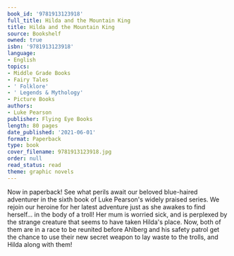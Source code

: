 ```yaml
---
book_id: '9781913123918'
full_title: Hilda and the Mountain King
title: Hilda and the Mountain King
source: Bookshelf
owned: true
isbn: '9781913123918'
language:
- English
topics:
- Middle Grade Books
- Fairy Tales
- ' Folklore'
- ' Legends & Mythology'
- Picture Books
authors:
- Luke Pearson
publisher: Flying Eye Books
length: 80 pages
date_published: '2021-06-01'
format: Paperback
type: book
cover_filename: 9781913123918.jpg
order: null
read_status: read
theme: graphic novels
---
```

Now in paperback! See what perils await our beloved blue-haired adventurer in the sixth book of Luke Pearson's widely praised series.
We rejoin our heroine for her latest adventure just as she awakes to find herself... in the body of a troll! Her mum is worried sick, and is perplexed by the strange creature that seems to have taken Hilda's place. Now, both of them are in a race to be reunited before Ahlberg and his safety patrol get the chance to use their new secret weapon to lay waste to the trolls, and Hilda along with them!
